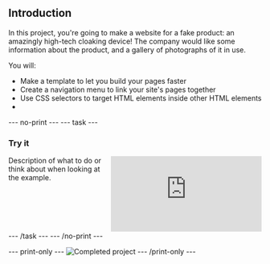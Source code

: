 ## Introduction

In this project, you're going to make a website for a fake product: an amazingly high-tech cloaking device! The company would like some information about the product, and a gallery of photographs of it in use.

You will:
  + Make a template to let you build your pages faster
  + Create a navigation menu to link your site's pages together
  + Use CSS selectors to target HTML elements inside other HTML elements
  + 

--- no-print ---
--- task ---
### Try it
<div style="display: flex; flex-wrap: wrap">
<div style="flex-basis: 175px; flex-grow: 1">  
Description of what to do or think about when looking at the example.
</div>
<div style="margin-left: 15px;">
  <iframe src="https://trinket.io/embed/html/454ba316f9?outputOnly=true&runMode=autorun" width="100%" frameborder="0" marginwidth="0" marginheight="0" allowfullscreen></iframe>
</div>
</div>
--- /task ---
--- /no-print ---

--- print-only ---
![Completed project](images/showcase_static.png)
--- /print-only ---

